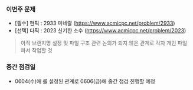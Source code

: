 ### 이번주 문제

- [필수] 현픽 : 2933 미네랄 (https://www.acmicpc.net/problem/2933)
- [선택] 다픽 : 2023 신기한 소수 (https://www.acmicpc.net/problem/2023)

> 아직 브랜치명 설정 및 파일 구조 관련 논의가 되지 않은 관계로 각자 개인 파일 파서 작업할 것

### 중간 점검일

- 0604(수)에 룰 설정된 관계로 0606(금)에 중간 점검 진행할 예정